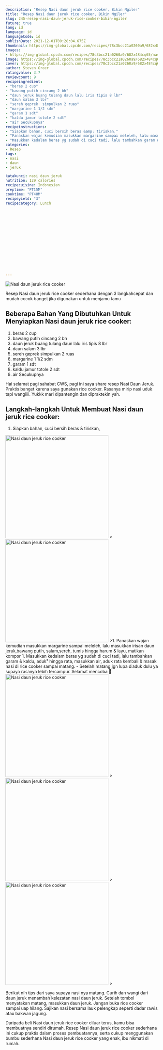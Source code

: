 ```yaml
---
description: "Resep Nasi daun jeruk rice cooker, Bikin Ngiler"
title: "Resep Nasi daun jeruk rice cooker, Bikin Ngiler"
slug: 245-resep-nasi-daun-jeruk-rice-cooker-bikin-ngiler
future: true
lang: id
language: id
languageCode: id
publishDate: 2021-12-01T00:28:04.675Z 
thumbnail: https://img-global.cpcdn.com/recipes/78c3bcc21a0260a9/682x484cq65/nasi-daun-jeruk-rice-cooker-foto-resep-utama.webp
images:
- https://img-global.cpcdn.com/recipes/78c3bcc21a0260a9/682x484cq65/nasi-daun-jeruk-rice-cooker-foto-resep-utama.webp
image: https://img-global.cpcdn.com/recipes/78c3bcc21a0260a9/682x484cq65/nasi-daun-jeruk-rice-cooker-foto-resep-utama.webp
cover: https://img-global.cpcdn.com/recipes/78c3bcc21a0260a9/682x484cq65/nasi-daun-jeruk-rice-cooker-foto-resep-utama.webp
author: Steven Greer
ratingvalue: 3.7
reviewcount: 9
recipeingredient:
- "beras 2 cup"
- "bawang putih cincang 2 bh"
- "daun jeruk buang tulang daun lalu iris tipis 8 lbr"
- "daun salam 3 lbr"
- "sereh geprek  simpulkan 2 ruas"
- "margarine 1 1/2 sdm"
- "garam 1 sdt"
- "kaldu jamur totole 2 sdt"
- "air Secukupnya"
recipeinstructions:
- "Siapkan bahan, cuci bersih beras &amp; tiriskan,"
- "Panaskan wajan kemudian masukkan margarine sampai meleleh, lalu masukkan irisan daun jeruk,bawang putih, salam,sereh, tumis hingga harum &amp; layu, matikan kompor"
- "Masukkan kedalam beras yg sudah di cuci tadi, lalu tambahkan garam &amp; kaldu, aduk² hingga rata, masukkan air, aduk rata kembali &amp; masak nasi di rice cooker sampai matang. Setelah matang jgn lupa diaduk dulu ya supaya rasanya lebih tercampur. Selamat mencoba 🙂"
categories:
- Resep
tags:
- nasi
- daun
- jeruk

katakunci: nasi daun jeruk 
nutrition: 129 calories
recipecuisine: Indonesian
preptime: "PT15M"
cooktime: "PT48M"
recipeyield: "3"
recipecategory: Lunch


     
    
    
    
    
    
    
    
    
    
    
      
    
---
```



![Nasi daun jeruk rice cooker](https://img-global.cpcdn.com/recipes/78c3bcc21a0260a9/682x484cq65/nasi-daun-jeruk-rice-cooker-foto-resep-utama.webp)

Resep Nasi daun jeruk rice cooker  sederhana dengan 3 langkahcepat dan mudah cocok banget jika digunakan untuk menjamu tamu

<!--inarticleads1-->

## Beberapa Bahan Yang Dibutuhkan Untuk Menyiapkan Nasi daun jeruk rice cooker:

1. beras 2 cup
1. bawang putih cincang 2 bh
1. daun jeruk buang tulang daun lalu iris tipis 8 lbr
1. daun salam 3 lbr
1. sereh geprek  simpulkan 2 ruas
1. margarine 1 1/2 sdm
1. garam 1 sdt
1. kaldu jamur totole 2 sdt
1. air Secukupnya

Hai selamat pagi sahabat CWS, pagi ini saya share resep Nasi Daun Jeruk. Praktis banget karena saya gunakan rice cooker. Rasanya mirip nasi uduk tapi wangiiii. Yukkk mari dipantengin dan dipraktekin yah. 

<!--inarticleads2-->

## Langkah-langkah Untuk Membuat Nasi daun jeruk rice cooker:

1. Siapkan bahan, cuci bersih beras &amp; tiriskan,
<img class="lazyload" data-src="https://img-global.cpcdn.com/steps/dcd6d5962ca881c5/160x128cq70/nasi-daun-jeruk-rice-cooker-langkah-memasak-1-foto.webp" alt="Nasi daun jeruk rice cooker" width="340" height="340">
><img class="lazyload" data-src="https://img-global.cpcdn.com/steps/8513db9673af6d59/160x128cq70/nasi-daun-jeruk-rice-cooker-langkah-memasak-1-foto.webp" alt="Nasi daun jeruk rice cooker" width="340" height="340">
>1. Panaskan wajan kemudian masukkan margarine sampai meleleh, lalu masukkan irisan daun jeruk,bawang putih, salam,sereh, tumis hingga harum &amp; layu, matikan kompor
1. Masukkan kedalam beras yg sudah di cuci tadi, lalu tambahkan garam &amp; kaldu, aduk² hingga rata, masukkan air, aduk rata kembali &amp; masak nasi di rice cooker sampai matang. - Setelah matang jgn lupa diaduk dulu ya supaya rasanya lebih tercampur. Selamat mencoba 🙂
<img class="lazyload" data-src="https://img-global.cpcdn.com/steps/ded8f9ccbaf1417e/160x128cq70/nasi-daun-jeruk-rice-cooker-langkah-memasak-3-foto.webp" alt="Nasi daun jeruk rice cooker" width="340" height="340">
><img class="lazyload" data-src="https://img-global.cpcdn.com/steps/f935c05420ebac16/160x128cq70/nasi-daun-jeruk-rice-cooker-langkah-memasak-3-foto.webp" alt="Nasi daun jeruk rice cooker" width="340" height="340">
><img class="lazyload" data-src="https://img-global.cpcdn.com/steps/ad4ab7aae071bd66/160x128cq70/nasi-daun-jeruk-rice-cooker-langkah-memasak-3-foto.webp" alt="Nasi daun jeruk rice cooker" width="340" height="340">
>

Berikut nih tips dari saya supaya nasi nya matang. Gurih dan wangi dari daun jeruk menambah kelezatan nasi daun jeruk. Setelah tombol menyatakan matang, masukkan daun jeruk. Jangan buka rice cooker sampai uap hilang. Sajikan nasi bersama lauk pelengkap seperti dadar rawis atau bakwan jagung. 

Daripada   beli  Nasi daun jeruk rice cooker  diluar terus, kamu  bisa membuatnya sendiri dirumah. Resep  Nasi daun jeruk rice cooker  sederhana ini cukup praktis dalam proses pembuatannya, serta cukup menggunakan bumbu sederhana  Nasi daun jeruk rice cooker  yang enak, ibu nikmati di rumah.
